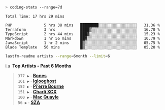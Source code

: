 ```zsh
> coding-stats --range=7d
```

<!--START_SECTION:waka-->

```text
Total Time: 17 hrs 29 mins

PHP              5 hrs 38 mins   ████████░░░░░░░░░░░░░░░░░   31.36 %
Terraform        3 hrs           ████▒░░░░░░░░░░░░░░░░░░░░   16.70 %
TypeScript       2 hrs 44 mins   ███▓░░░░░░░░░░░░░░░░░░░░░   15.23 %
Markdown         1 hr 56 mins    ██▓░░░░░░░░░░░░░░░░░░░░░░   10.79 %
JavaScript       1 hr 2 mins     █▒░░░░░░░░░░░░░░░░░░░░░░░   05.75 %
Blade Template   56 mins         █▒░░░░░░░░░░░░░░░░░░░░░░░   05.20 %
```

<!--END_SECTION:waka-->

```zsh
lastfm-readme artists --range=6month --limit=6
```

<!--START_LASTFM_ARTISTS:{"period": "6month", "rows": 6}-->
<a href="https://last.fm" target="_blank"><img src="https://user-images.githubusercontent.com/17434202/215290617-e793598d-d7c9-428f-9975-156db1ba89cc.svg" alt="Last.fm Logo" width="18" height="13"/></a> **Top Artists - Past 6 Months**

> `377 ▶️` ∙ **[Bones](https://www.last.fm/music/Bones)**<br/>
> `161 ▶️` ∙ **[Iglooghost](https://www.last.fm/music/Iglooghost)**<br/>
> `152 ▶️` ∙ **[Pi’erre Bourne](https://www.last.fm/music/Pi%E2%80%99erre+Bourne)**<br/>
> `151 ▶️` ∙ **[Charli XCX](https://www.last.fm/music/Charli+XCX)**<br/>
> `100 ▶️` ∙ **[Mac Quayle](https://www.last.fm/music/Mac+Quayle)**<br/>
> `56 ▶️` ∙ **[SZA](https://www.last.fm/music/SZA)**<br/>
<!--END_LASTFM_ARTISTS-->
